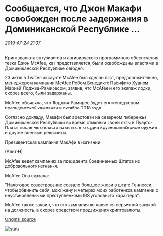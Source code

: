# Сообщается, что Джон Макафи освобожден после задержания в Доминиканской Республике ...

###### 2019-07-24 21:07

Криптовалюта энтузиастов и антивирусного программного обеспечения тезка Джон McAfee, как представляется, были освобождены властями в Доминиканской Республике сегодня.

23 июля в Twitter-аккаунте McAfee был сделан пост, предположительно, менеджером кампании McAfee Робом Бенедикто Пасифико Хуаном Марией Лоджиа-Рамиресом, заявив, что McAfee и его экипаж лодки, скорее всего, были задержаны.

McAfee объявила, что Лоджия-Рамирес будет его менеджером президентской кампании в октябре 2018 года.

Согласно докладу, Макафи был арестован на северном побережье Доминиканской Республики во время стыковки своей яхты в Пуэрто-Плата, после чего власти изъяли с его судна крупнокалиберное оружие и другие военные реквизиты.

Президентская кампания МакАфи в изгнании

(Альт-Н)

McAfee ведет кампанию за президента Соединенных Штатов из добровольного изгнания.

McAfee Она сказала:

"Налоговое совествование созвало большое жюри в штате Теннесси, чтобы обвинить себя, мою жену и четырех моих работников кампании с неустановленными преступлениями IRS уголовного характера".

McAfee также заявил, что его кампания не является серьезной заявкой на должность, а скорее средством продвижения криптовалюты.

[Original source](https://cointelegraph.com/news/john-mcafee-reportedly-released-following-detainment-in-the-dominican-republic)

![stats](https://c.statcounter.com/11760860/0/a89fa40b/1/ "stats")